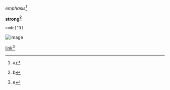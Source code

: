 *emphasis[^1]*

**strong[^2]**

`code[^3]`

![image[^4]](#)

[link[^5]](#)

[^1]: a

[^2]: b

[^3]: c

[^4]: d

[^5]: e
